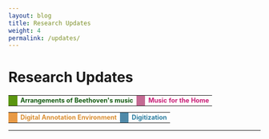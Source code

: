 ```yaml
---
layout: blog
title: Research Updates
weight: 4
permalink: /updates/
---
```

# Research Updates


<!-- <div style=
    "color:#063d0c;
    font-weight:bold;
    font-size:125%;
    line-height:1.5" > -->
<!-- <table style="font-weight:bold;font-size:0.8em;border:0px;">
  <tr>
    <td style="background-color:#C0E93C;border:0px;width:5px;"/>
    <td style="border:0px;text-align:left;">Arrangements of Beethoven's music</td>
    <td style="background-color:#e195d1;border:0px;width:5px;"/>
    <td style="border:0px;text-align:left;">Music for the Home</td>
  </tr>
  <tr style="background-color:#ffffff">
    <td style="background-color:#ffa437;border:0px;width:5px;"/>
    <td style="border:0px;text-align:left;">Digital Annotation Environment</td>
    <td style="background-color:#77CFFF;border:0px;width:5px;"/>
    <td style="border:0px;text-align:left;">Digitization</td>
  </tr>
</table> -->
<table style="font-weight:bold;font-size:0.9em;border:0px;">
  <tr>
    <td style="background-color:#5A950F;border:0px;width:5px;"/>
    <td style="border:0px;text-align:left;color:#11590e">Arrangements of Beethoven's music</td>
    <td style="background-color:#c46a93;border:0px;width:5px;"/>
    <td style="border:0px;color:#c91c76;text-align:left;">Music for the Home</td>
  </tr>
</table>
<table style="font-weight:bold;font-size:0.9em;border:0px;">
  <tr style="background-color:#ffffff">
    <td style="background-color:#e89a46;border:0px;width:5px;"/>
    <td style="border:0px;text-align:left;color:#D98D30;">Digital Annotation Environment</td>
    <td style="background-color:#4f89a8;border:0px;width:5px;"/>
    <td style="border:0px;color:#287b9e;text-align:left;">Digitization</td>
  </tr>
</table>



___
<br/>
